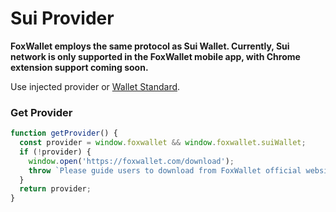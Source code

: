 # Sui Provider

**FoxWallet employs the same protocol as Sui Wallet. Currently, Sui network is only supported in the FoxWallet mobile app, with Chrome extension support coming soon.**

Use injected provider or [Wallet Standard](https://github.com/wallet-standard/wallet-standard).

### Get Provider

```js
function getProvider() {
  const provider = window.foxwallet && window.foxwallet.suiWallet;
  if (!provider) {
    window.open('https://foxwallet.com/download');
    throw `Please guide users to download from FoxWallet official website`
  }
  return provider;
}
```